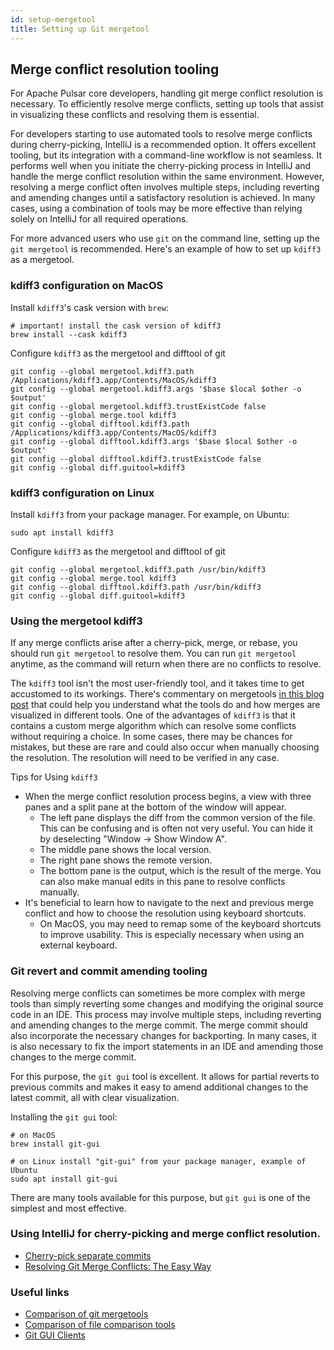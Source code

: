 ```yaml
---
id: setup-mergetool
title: Setting up Git mergetool
---
```


## Merge conflict resolution tooling

For Apache Pulsar core developers, handling git merge conflict resolution is necessary. 
To efficiently resolve merge conflicts, setting up tools that assist in visualizing these conflicts and resolving them is essential. 

For developers starting to use automated tools to resolve merge conflicts during cherry-picking, IntelliJ is a recommended option. It offers excellent tooling, but its integration with a command-line workflow is not seamless. It performs well when you initiate the cherry-picking process in IntelliJ and handle the merge conflict resolution within the same environment. However, resolving a merge conflict often involves multiple steps, including reverting and amending changes until a satisfactory resolution is achieved. In many cases, using a combination of tools may be more effective than relying solely on IntelliJ for all required operations.

For more advanced users who use `git` on the command line, setting up the `git mergetool` is recommended. 
Here's an example of how to set up `kdiff3` as a mergetool.

### kdiff3 configuration on MacOS

Install `kdiff3`'s cask version with `brew`:
```shell
# important! install the cask version of kdiff3
brew install --cask kdiff3
```

Configure `kdiff3` as the mergetool and difftool of git
```shell
git config --global mergetool.kdiff3.path /Applications/kdiff3.app/Contents/MacOS/kdiff3
git config --global mergetool.kdiff3.args '$base $local $other -o $output'
git config --global mergetool.kdiff3.trustExistCode false
git config --global merge.tool kdiff3
git config --global difftool.kdiff3.path /Applications/kdiff3.app/Contents/MacOS/kdiff3
git config --global difftool.kdiff3.args '$base $local $other -o $output'
git config --global difftool.kdiff3.trustExistCode false
git config --global diff.guitool=kdiff3
```

### kdiff3 configuration on Linux

Install `kdiff3` from your package manager. For example, on Ubuntu:
```shell
sudo apt install kdiff3
```

Configure `kdiff3` as the mergetool and difftool of git
```shell
git config --global mergetool.kdiff3.path /usr/bin/kdiff3
git config --global merge.tool kdiff3
git config --global difftool.kdiff3.path /usr/bin/kdiff3
git config --global diff.guitool=kdiff3
```

### Using the mergetool kdiff3

If any merge conflicts arise after a cherry-pick, merge, or rebase, you should run `git mergetool` to resolve them.
You can run `git mergetool` anytime, as the command will return when there are no conflicts to resolve.

The `kdiff3` tool isn't the most user-friendly tool, and it takes time to get accustomed to its workings.
There's commentary on mergetools [in this blog post](https://www.eseth.org/2020/mergetools.html) that could help
you understand what the tools do and how merges are visualized in different tools.
One of the advantages of `kdiff3` is that it contains a custom merge algorithm which can resolve some conflicts 
without requiring a choice. In some cases, there may be chances for mistakes, but these are rare and could also occur when
manually choosing the resolution. The resolution will need to be verified in any case.

Tips for Using `kdiff3`
- When the merge conflict resolution process begins, a view with three panes and a split pane at the bottom of the window will appear.
    - The left pane displays the diff from the common version of the file. This can be confusing and is often not very useful. You can hide it by deselecting "Window -> Show Window A".
    - The middle pane shows the local version.
    - The right pane shows the remote version.
    - The bottom pane is the output, which is the result of the merge. You can also make manual edits in this pane to resolve conflicts manually.
- It's beneficial to learn how to navigate to the next and previous merge conflict and how to choose the resolution using keyboard shortcuts.
    - On MacOS, you may need to remap some of the keyboard shortcuts to improve usability. This is especially necessary when using an external keyboard.

### Git revert and commit amending tooling

Resolving merge conflicts can sometimes be more complex with merge tools than simply reverting some changes and modifying the original source code in an IDE. This process may involve multiple steps, including reverting and amending changes to the merge commit. The merge commit should also incorporate the necessary changes for backporting.
In many cases, it is also necessary to fix the import statements in an IDE and amending those changes to the merge commit.

For this purpose, the `git gui` tool is excellent. It allows for partial reverts to previous commits and makes it easy to amend additional changes to the latest commit, all with clear visualization.

Installing the `git gui` tool:

```shell
# on MacOS
brew install git-gui
```

```shell
# on Linux install "git-gui" from your package manager, example of Ubuntu
sudo apt install git-gui
```

There are many tools available for this purpose, but `git gui` is one of the simplest and most effective.

### Using IntelliJ for cherry-picking and merge conflict resolution.

- [Cherry-pick separate commits](https://www.jetbrains.com/help/idea/apply-changes-from-one-branch-to-another.html#cherry-pick)
- [Resolving Git Merge Conflicts: The Easy Way](https://www.youtube.com/watch?v=mSfq1SoMocg)

### Useful links

- [Comparison of git mergetools](https://www.eseth.org/2020/mergetools.html)
- [Comparison of file comparison tools](https://en.wikipedia.org/wiki/Comparison_of_file_comparison_tools#General)
- [Git GUI Clients](https://git-scm.com/downloads/guis)